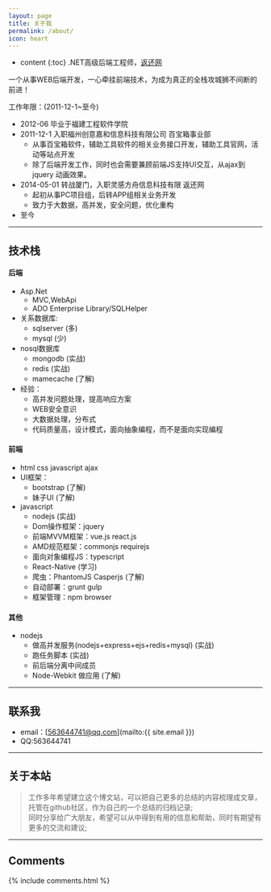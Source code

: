 ```yaml
---
layout: page
title: 关于我
permalink: /about/
icon: heart
---
```


* content
{:toc}
.NET高级后端工程师，[返还网](http://www.fanhuan.com)     

一个从事WEB后端开发，一心牵挂前端技术，为成为真正的全栈攻城狮不间断的前进！
  
工作年限：(2011-12-1~至今)  

* 2012-06 毕业于福建工程软件学院
* 2011-12-1 入职福州创意嘉和信息科技有限公司 百宝箱事业部
    * 从事百宝箱软件，辅助工具软件的相关业务接口开发，辅助工具官网，活动等站点开发
    * 除了后端开发工作，同时也会需要兼顾前端JS支持UI交互，从ajax到jquery 动画效果。
* 2014-05-01  转战厦门，入职灵感方舟信息科技有限 返还网 
    * 起初从事PC项目组，后转APP组相关业务开发
    * 致力于大数据，高并发，安全问题，优化重构
* 至今

---

## 技术栈

#### 后端   

* Asp.Net 
    * MVC,WebApi
    * ADO Enterprise Library/SQLHelper
* 关系数据库:
    * sqlserver (多)
    * mysql (少)
* nosql数据库
    * mongodb (实战)
    * redis (实战)
    * mamecache (了解)
* 经验：
    * 高并发问题处理，提高响应方案
    * WEB安全意识
    * 大数据处理，分布式 
    * 代码质量高，设计模式，面向抽象编程，而不是面向实现编程

#### 前端

* html css javascript ajax
* UI框架：
    * bootstrap (了解)
    * 妹子UI (了解)
* javascript
    * nodejs (实战)
    * Dom操作框架：jquery
    * 前端MVVM框架：vue.js react.js
    * AMD规范框架：commonjs requirejs
    * 面向对象编程JS：typescript 
    * React-Native  (学习)
    * 爬虫：PhantomJS Casperjs (了解)
    * 自动部署：grunt gulp 
    * 框架管理：npm browser   

#### 其他

* nodejs
    * 做高并发服务(nodejs+express+ejs+redis+mysql) (实战)
    * 跑任务脚本 (实战)
    * 前后端分离中间成员
    * Node-Webkit 做应用 (了解)
    
---

## 联系我

* email：[563644741@qq.com](mailto:{{ site.email }})
* QQ:563644741

---

## 关于本站   

> 工作多年希望建立这个博文站，可以把自己更多的总结的内容梳理成文章，托管在github社区，作为自己的一个总结的归档记录;     
> 同时分享给广大朋友，希望可以从中得到有用的信息和帮助，同时有期望有更多的交流和建议;

---

## Comments

{% include comments.html %}

